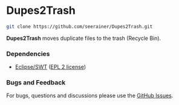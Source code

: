 # Dupes2Trash

~~~ sh
git clone https://github.com/seerainer/Dupes2Trash.git
~~~

**Dupes2Trash** moves duplicate files to the trash (Recycle Bin).

### Dependencies

- [Eclipse/SWT](https://github.com/eclipse-platform/eclipse.platform.swt) ([EPL 2 license](https://www.eclipse.org/legal/epl-2.0/))

### Bugs and Feedback

For bugs, questions and discussions please use the [GitHub Issues](https://github.com/seerainer/Dupes2Trash/issues).
